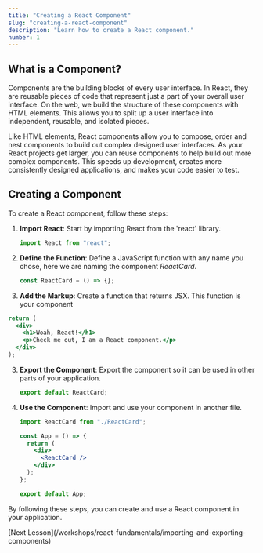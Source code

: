 ```yaml
---
title: "Creating a React Component"
slug: "creating-a-react-component"
description: "Learn how to create a React component."
number: 1
---
```


## What is a Component?

Components are the building blocks of every user interface. In React, they are reusable pieces of code that represent just a part of your overall user interface. On the web, we build the structure of these components with HTML elements. This allows you to split up a user interface into independent, reusable, and isolated pieces.

Like HTML elements, React components allow you to compose, order and nest components to build out complex designed user interfaces. As your React projects get larger, you can reuse components to help build out more complex components. This speeds up development, creates more consistently designed applications, and makes your code easier to test.

## Creating a Component

To create a React component, follow these steps:

1. **Import React**: Start by importing React from the 'react' library.

   ```jsx
   import React from "react";
   ```

2. **Define the Function**: Define a JavaScript function with any name you chose, here we are naming the component _ReactCard_.

   ```jsx
   const ReactCard = () => {};
   ```

3. **Add the Markup**: Create a function that returns JSX. This function is your component

```jsx
return (
  <div>
    <h1>Woah, React!</h1>
    <p>Check me out, I am a React component.</p>
  </div>
);
```

3. **Export the Component**: Export the component so it can be used in other parts of your application.

   ```jsx
   export default ReactCard;
   ```

4. **Use the Component**: Import and use your component in another file.

   ```jsx
   import ReactCard from "./ReactCard";

   const App = () => {
     return (
       <div>
         <ReactCard />
       </div>
     );
   };

   export default App;
   ```

By following these steps, you can create and use a React component in your application.

<div style={{display: "flex", justifyContent: "flex-end"}}>
[Next Lesson](/workshops/react-fundamentals/importing-and-exporting-components)
</div>
